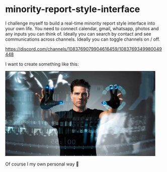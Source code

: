 # minority-report-style-interface
I challenge myself to build a real-time minority report style interface into your own life. You need to connect calendar, gmail, whatsapp, photos and any inputs you can think of. Ideally you can search by contact and see communications across channels. Ideally you can toggle channels on / off.

https://discord.com/channels/1083769079904616459/1083769349980049448

I want to create something like this:

![minority-report-style-interface!](minority-report-style-interface.jpg)

Of course I my own personal way 🤣